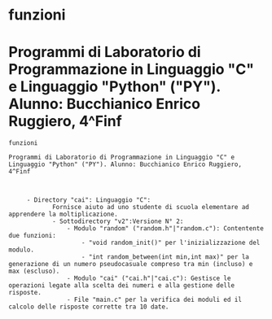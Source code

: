 # funzioni

# Programmi di Laboratorio di Programmazione in Linguaggio "C" e Linguaggio "Python" ("PY"). Alunno: Bucchianico Enrico Ruggiero, 4^Finf


	funzioni

	Programmi di Laboratorio di Programmazione in Linguaggio "C" e Linguaggio "Python" ("PY"). Alunno: Bucchianico Enrico Ruggiero, 4^Finf
	
	
	
		 - Directory "cai": Linguaggio "C":
		 		Fornisce aiuto ad uno studente di scuola elementare ad apprendere la moltiplicazione.
		 		- Sottodirectory "v2":Versione N° 2:
		 			- Modulo "random" ("random.h"|"random.c"): Contentente due funzioni:
		 				- "void random_init()" per l'inizializzazione del modulo.
		 				- "int random_between(int min,int max)" per la generazione di un numero pseudocasuale compreso tra min (incluso) e max (escluso).
		 			- Modulo "cai" ("cai.h"|"cai.c"): Gestisce le operazioni legate alla scelta dei numeri e alla gestione delle risposte.
		 			- File "main.c" per la verifica dei moduli ed il calcolo delle risposte corrette tra 10 date.
